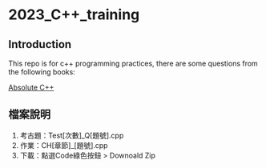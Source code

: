 # 2023_C++_training

## Introduction
This repo is for c++ programming practices, there are some questions from the following books:

[Absolute C++](https://camo.githubusercontent.com/88b6d69b547171ebecd85158e62712a63cbaaa44243ef9c92e847de4666112fd/68747470733a2f2f692e696d6775722e636f6d2f506a31714e31572e706e67)

## 檔案說明
1. 考古題：Test[次數]_Q[題號].cpp
2. 作業：CH[章節]_[題號].cpp
3. 下載：點選Code綠色按鈕 > Downoald Zip


